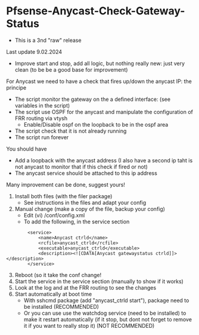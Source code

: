 # Pfsense-Anycast-Check-Gateway-Status
- This is a 3nd "raw" release

Last update 9.02.2024
- Improve start and stop, add all logic, but nothing really new: just very clean (to be be a good base for improvement)

For Anycast we need to have a check that fires up/down the anycast IP: the principe
- The script monitor the gateway on the a defined interface: (see variables in the script)
- The script use OSPF for the anycast and manipulate the configuration of FRR routing via vtysh
    - Enable/Disable ospf on the loopback to be in the ospf area 
- The script check that it is not already running
- The script run forever 

You should have
- Add a loopback with the anycast address (I also have a second ip taht is not anycast to monitor that if this check if fired or not) 
- The anycast service should be attached to this ip address

Many improvement can be done, suggest yours!

1. Install both files (with the filer package)
   - See instructions in the files and adapt your config
2. Manual change (make a copy of the file, backup your config)
   - Edit (vi) /conf/config.xml 
   - To add the following, in the service section
```
		<service>
			<name>Anycast ctrld</name>
			<rcfile>anycast_ctrld</rcfile>
			<executable>anycast_ctrld</executable>
			<description><![CDATA[Anycast gatewaystatus ctrld]]></description>
		</service>
```
3. Reboot (so it take the conf change!
4. Start the service in the service section (manually to show if it works)
5. Look at the log and at the FRR routing to see the changes
6. Start automatically at boot time
   - With sshcmd package (add "anycast_ctrld start"), package need to be installed (RECOMMENDED)
   - Or you can use use the watchdog service (need to be installed) to make it restart automatically (if it stop, but dont not forget to remove it if you want to really stop it) (NOT RECOMMENDED)

